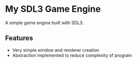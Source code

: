 # My SDL3 Game Engine

A simple game engine built with SDL3.

## Features
- Very simple window and renderer creation
- Abstraction implemented to reduce complexity of program
